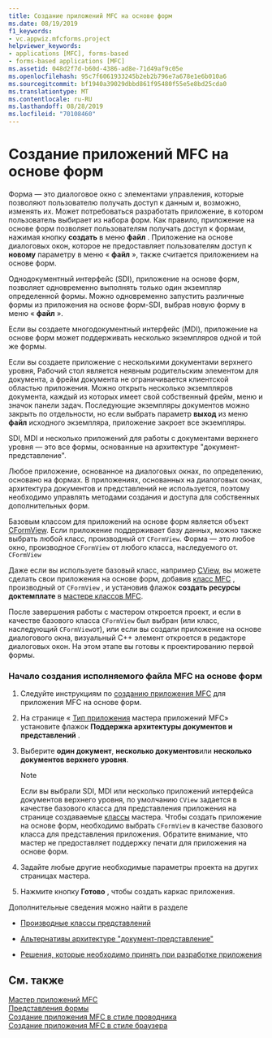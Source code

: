 ```yaml
---
title: Создание приложений MFC на основе форм
ms.date: 08/19/2019
f1_keywords:
- vc.appwiz.mfcforms.project
helpviewer_keywords:
- applications [MFC], forms-based
- forms-based applications [MFC]
ms.assetid: 048d2f7d-b60d-4386-ad8e-71d49af9c05e
ms.openlocfilehash: 95c7f6061933245b2eb2b796e7a678e1e6b010a6
ms.sourcegitcommit: bf1940a39029dbbd861f95480f55e5e8bd25cda0
ms.translationtype: MT
ms.contentlocale: ru-RU
ms.lasthandoff: 08/28/2019
ms.locfileid: "70108460"
---
```

# <a name="creating-a-forms-based-mfc-application"></a>Создание приложений MFC на основе форм

Форма — это диалоговое окно с элементами управления, которые позволяют пользователю получать доступ к данным и, возможно, изменять их. Может потребоваться разработать приложение, в котором пользователь выбирает из набора форм. Как правило, приложение на основе форм позволяет пользователям получать доступ к формам, нажимая кнопку **создать** в меню **файл** . Приложение на основе диалоговых окон, которое не предоставляет пользователям доступ к **новому** параметру в меню « **файл** », также считается приложением на основе форм.

Однодокументный интерфейс (SDI), приложение на основе форм, позволяет одновременно выполнять только один экземпляр определенной формы. Можно одновременно запустить различные формы из приложения на основе форм-SDI, выбрав новую форму в меню « **файл** ».

Если вы создаете многодокументный интерфейс (MDI), приложение на основе форм может поддерживать несколько экземпляров одной и той же формы.

Если вы создаете приложение с несколькими документами верхнего уровня, Рабочий стол является неявным родительским элементом для документа, а фрейм документа не ограничивается клиентской областью приложения. Можно открыть несколько экземпляров документа, каждый из которых имеет свой собственный фрейм, меню и значок панели задач. Последующие экземпляры документов можно закрыть по отдельности, но если выбрать параметр **выход** из меню **файл** исходного экземпляра, приложение закроет все экземпляры.

SDI, MDI и несколько приложений для работы с документами верхнего уровня — это все формы, основанные на архитектуре "документ-представление".

Любое приложение, основанное на диалоговых окнах, по определению, основано на формах. В приложениях, основанных на диалоговых окнах, архитектура документов и представлений не используется, поэтому необходимо управлять методами создания и доступа для собственных дополнительных форм.

Базовым классом для приложений на основе форм является объект [CFormView](cformview-class.md). Если приложение поддерживает базу данных, можно также выбрать любой класс, производный от `CFormView`. Форма — это любое окно, производное `CFormView` от любого класса, наследуемого от. `CFormView`

Даже если вы используете базовый класс, например [CView](cview-class.md), вы можете сделать свои приложения на основе форм, добавив [класс MFC](adding-an-mfc-class.md) , производный от `CFormView` , и установив флажок **создать ресурсы доктемплате** в [мастере классов MFC](document-template-strings-mfc-add-class-wizard.md).

После завершения работы с мастером откроется проект, и если в качестве базового класса `CFormView` был выбран (или класс, наследующий `CFormView`от), или если вы создали приложение на основе диалогового окна, визуальный C++ элемент откроется в редакторе диалоговых окон. На этом этапе вы готовы к проектированию первой формы.

### <a name="to-begin-creating-a-forms-based-mfc-executable"></a>Начало создания исполняемого файла MFC на основе форм

1. Следуйте инструкциям по [созданию приложения MFC](creating-an-mfc-application.md) для приложения MFC на основе форм.

1. На странице « [Тип приложения](application-type-mfc-application-wizard.md) мастера приложений MFC» установите флажок **Поддержка архитектуры документов и представлений** .

1. Выберите **один документ**, **несколько документов**или **несколько документов верхнего уровня**.

    > [!NOTE]
    >  Если вы выбрали SDI, MDI или несколько приложений интерфейса документов верхнего уровня, по умолчанию `CView` задается в качестве базового класса для представления приложения на странице создаваемые [классы](generated-classes-mfc-application-wizard.md) мастера. Чтобы создать приложение на основе форм, необходимо выбрать `CFormView` в качестве базового класса для представления приложения. Обратите внимание, что мастер не предоставляет поддержку печати для приложения на основе форм.

1. Задайте любые другие необходимые параметры проекта на других страницах мастера.

1. Нажмите кнопку **Готово** , чтобы создать каркас приложения.

Дополнительные сведения можно найти в разделе

- [Производные классы представлений](../derived-view-classes-available-in-mfc.md)

- [Альтернативы архитектуре "документ-представление"](../alternatives-to-the-document-view-architecture.md)

- [Решения, которые необходимо принять при разработке приложения](../application-design-choices.md)

## <a name="see-also"></a>См. также

[Мастер приложений MFC](mfc-application-wizard.md)<br/>
[Представления формы](../form-views-mfc.md)<br/>
[Создание приложения MFC в стиле проводника](creating-a-file-explorer-style-mfc-application.md)<br/>
[Создание приложения MFC в стиле браузера](creating-a-web-browser-style-mfc-application.md)
